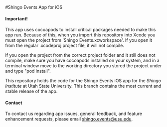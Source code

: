 #Shingo Events App for iOS

<h4><strong>Important!</strong></h4>
<p>This app uses cocoapods to install critical packages needed to make this app run. Because of this, when you import this repository into Xcode you must open the project from 'Shingo Events.xcworkspace'. If you open it from the regular .xcodeproj project file, it will not compile.</p>

<p>If you open the project from the correct project folder and it still does not compile, make sure you have cocoapods installed on your system, and in a terminal window move to the working directory you stored the project under and type "pod install".</p>

<p>This repository holds the code for the Shingo Events iOS app for the <i>Shingo Institute</i> at Utah State University. This branch contains the most current and stable release of the app.</p>

<h4><strong>Contact</strong></h4>
<p>To contact us regarding app issues, general feedback, and feature enhancement requests, please email <a href="mailto:shingo.events@usu.edu?Subject=Github%20support%20email">shingo.events@usu.edu</a>.</p>
